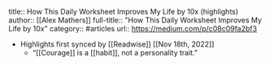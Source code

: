 title:: How This Daily Worksheet Improves My Life by 10x (highlights)
author:: [[Alex Mathers]]
full-title:: "How This Daily Worksheet Improves My Life by 10x"
category:: #articles
url:: https://medium.com/p/c08c09fa2bf3

- Highlights first synced by [[Readwise]] [[Nov 18th, 2022]]
	- “[[Courage]] is a [[habit]], not a personality trait.”